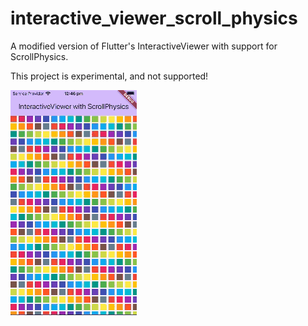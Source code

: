# interactive_viewer_scroll_physics

A modified version of Flutter's InteractiveViewer with support for ScrollPhysics.

This project is experimental, and not supported!

![video](interactive_viewer_scroll_physics.gif)

